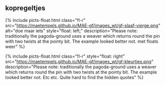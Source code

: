 <h2>kopregeltjes</h2>
 
{% include picts-float.html
  class="fl-r"
  src="https://maetempels.github.io/MAE-gf/images_wt/gf-slaaf-vierge.png"
  alt="doe maar iets"
  style="float: left;"
  description="Please note: traditionally the pagoda-ground uses a weaver which returns round the pin with two twists at the pointy bit. The example looked better not. met floats weer"
%}

{% include picts-float.html
  class="fl-r"
  style="float: right"
  src="https://maetempels.github.io/MAE-gf/images_wt/gf-kleurtjes.png"
  description="Please note: traditionally the pagoda-ground uses a weaver which returns round the pin with two twists at the pointy bit. The example looked better not. Etc etc. Quite hard to find the hidden quotes"
%}



